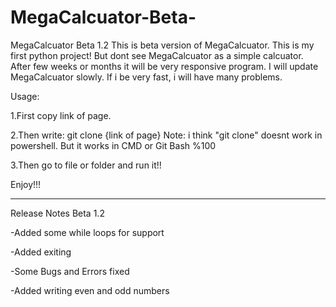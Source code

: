 # MegaCalcuator-Beta-
MegaCalcuator Beta 1.2
This is beta version of MegaCalcuator. This is my first python project!
But dont see MegaCalcuator as a simple calcuator. After few weeks or months it will be very responsive program.
I will update MegaCalcuator slowly. If i be very fast, i will have many problems.

Usage:

1.First copy link of page.

2.Then write:
git clone {link of page}   Note: i think "git clone" doesnt work in powershell. But it works in CMD or Git Bash %100

3.Then go to file or folder and run it!!

Enjoy!!!




--------------------------




Release Notes Beta 1.2

-Added some while loops for support

-Added exiting 

-Some Bugs and Errors fixed

-Added writing even and odd numbers
